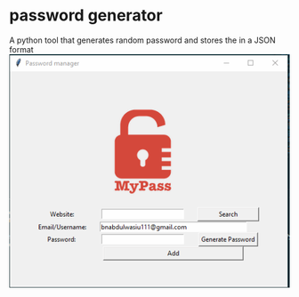 # password generator
 A python tool that generates random password and stores the in a JSON format
<img src="passwordgen.gif">
